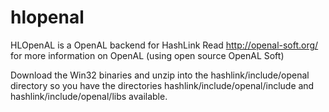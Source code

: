 hlopenal
========

HLOpenAL is a OpenAL backend for HashLink 
Read http://openal-soft.org/ for more information on OpenAL (using open source OpenAL Soft)

Download the Win32 binaries and unzip into the hashlink/include/openal directory so you have the directories hashlink/include/openal/include and hashlink/include/openal/libs available.


